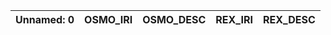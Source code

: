 | Unnamed: 0   | OSMO_IRI   | OSMO_DESC   | REX_IRI   | REX_DESC   |
|--------------|------------|-------------|-----------|------------|